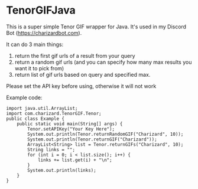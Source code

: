 # TenorGIFJava

This is a super simple Tenor GIF wrapper for Java. It's used in my Discord Bot (https://charizardbot.com).

It can do 3 main things:
1. return the first gif urls of a result from your query
2. return a random gif urls (and you can specify how many max results you want it to pick from)
3. return list of gif urls based on query and specified max.

Please set the API key before using, otherwise it will not work

Example code: 


```
import java.util.ArrayList;
import com.charizard.TenorGIF.Tenor;
public class Example {
    public static void main(String[] args) {
        Tenor.setAPIKey("Your Key Here");
        System.out.println(Tenor.returnRandomGIF("Charizard", 10));
        System.out.println(Tenor.returnGIF("Charizard"));
        ArrayList<String> list = Tenor.returnGIFs("Charizard", 10);
        String links = "";
        for (int i = 0; i < list.size(); i++) {
            links += list.get(i) + "\n";
        }
        System.out.println(links);
    }
}
```
